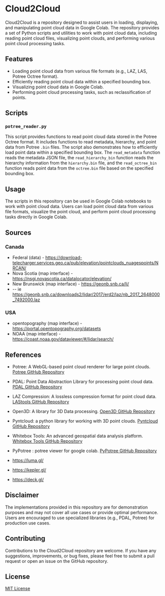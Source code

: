 # Cloud2Cloud

Cloud2Cloud is a repository designed to assist users in loading, displaying, and manipulating point cloud data in Google Colab. The repository provides a set of Python scripts and utilities to work with point cloud data, including reading point cloud files, visualizing point clouds, and performing various point cloud processing tasks.

## Features

- Loading point cloud data from various file formats (e.g., LAZ, LAS, Potree Octree format).
- Efficiently reading point cloud data within a specified bounding box.
- Visualizing point cloud data in Google Colab.
- Performing point cloud processing tasks, such as reclassification of points.

## Scripts

### `potree_reader.py`

This script provides functions to read point cloud data stored in the Potree Octree format. It includes functions to read metadata, hierarchy, and point data from Potree `.bin` files. The script also demonstrates how to efficiently load point data within a specified bounding box. The `read_metadata` function reads the metadata JSON file, the `read_hierarchy_bin` function reads the hierarchy information from the `hierarchy.bin` file, and the `read_octree_bin` function reads point data from the `octree.bin` file based on the specified bounding box.

## Usage

The scripts in this repository can be used in Google Colab notebooks to work with point cloud data. Users can load point cloud data from various file formats, visualize the point cloud, and perform point cloud processing tasks directly in Google Colab.

## Sources

### Canada
- Federal (data) -  https://download-telecharger.services.geo.ca/pub/elevation/pointclouds_nuagespoints/NRCAN/
- Nova Scotia (map interface) - https://nsgi.novascotia.ca/datalocator/elevation/
- New Brunswick (map interface) - https://geonb.snb.ca/li/
- -- ie https://geonb.snb.ca/downloads2/lidar/2017/erd2/laz/nb_2017_2648000_7492000.laz

### USA

- opentopography (map interface) - https://portal.opentopography.org/datasets
- NOAA (map interface) - https://coast.noaa.gov/dataviewer/#/lidar/search/


## References

- Potree: A WebGL-based point cloud renderer for large point clouds. [Potree GitHub Repository](https://github.com/potree/potree)
- PDAL: Point Data Abstraction Library for processing point cloud data. [PDAL GitHub Repository](https://github.com/PDAL/PDAL)
- LAZ Compression: A lossless compression format for point cloud data. [LAStools GitHub Repository](https://github.com/LAStools/LAStools/tree/master/LASzip)
- Open3D: A library for 3D Data processing. [Open3D GitHub Repository](https://github.com/isl-org/Open3D)
- Pyntcloud: a python library for working with 3D point clouds. [Pyntcloud GitHub Repository](https://github.com/daavoo/pyntcloud)
- Whitebox Tools: An advanced geospatial data analysis platform. [Whitebox Tools GitHub Repository](https://github.com/jblindsay/whitebox-tools)
- PyPotree : potree viewer for google colab. [PyPotree GitHub Repository](https://github.com/centreborelli/pypotree)

- https://luma.gl/
- https://kepler.gl/
- https://deck.gl/

## Disclaimer

The implementations provided in this repository are for demonstration purposes and may not cover all use cases or provide optimal performance. Users are encouraged to use specialized libraries (e.g., PDAL, Potree) for production use cases.

## Contributing

Contributions to the Cloud2Cloud repository are welcome. If you have any suggestions, improvements, or bug fixes, please feel free to submit a pull request or open an issue on the GitHub repository.

## License

[MIT License](LICENSE)

